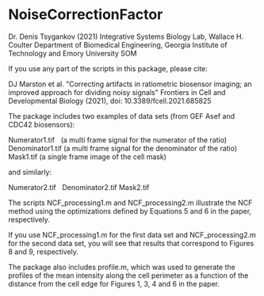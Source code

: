 # NoiseCorrectionFactor


Dr. Denis Tsygankov (2021)
Integrative Systems Biology Lab, 
Wallace H. Coulter Department of Biomedical Engineering, Georgia Institute of Technology and Emory University SOM 
 
If you use any part of the scripts in this package, please cite:

DJ Marston et al. "Correcting artifacts in ratiometric biosensor imaging; an improved approach for dividing noisy signals"
Frontiers in Cell and Developmental Biology (2021), doi: 10.3389/fcell.2021.685825

The package includes two examples of data sets (from GEF Asef and CDC42 biosensors):

Numerator1.tif    (a multi frame signal for the numerator of the ratio)
Denominator1.tif (a multi frame signal for the denominator of the ratio)
Mask1.tif (a single frame image of the cell mask)

and similarly: 

Numerator2.tif    
Denominator2.tif 
Mask2.tif 

The scripts NCF_processing1.m and NCF_processing2.m illustrate the NCF method 
using the optimizations defined by Equations 5 and 6 in the paper, respectively.

If you use NCF_processing1.m for the first data set and NCF_processing2.m for the second data set,
you will see that results that correspond to Figures 8 and 9, respectively.

The package also includes profile.m, which was used to generate the profiles of the mean intensity along 
the cell perimeter as a function of the distance from the cell edge for Figures 1, 3, 4 and 6 in the paper.      
